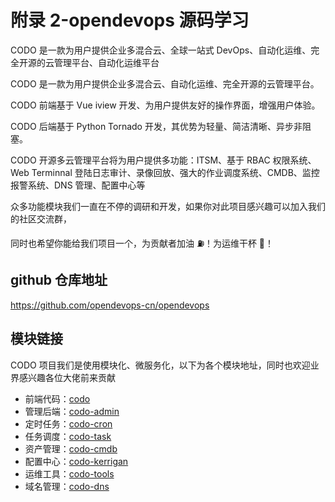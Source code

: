 # 附录 2-opendevops 源码学习

CODO 是一款为用户提供企业多混合云、全球一站式 DevOps、自动化运维、完全开源的云管理平台、自动化运维平台

CODO 是一款为用户提供企业多混合云、自动化运维、完全开源的云管理平台。

CODO 前端基于 Vue iview 开发、为用户提供友好的操作界面，增强用户体验。

CODO 后端基于 Python Tornado 开发，其优势为轻量、简洁清晰、异步非阻塞。

CODO 开源多云管理平台将为用户提供多功能：ITSM、基于 RBAC 权限系统、Web Terminnal 登陆日志审计、录像回放、强大的作业调度系统、CMDB、监控报警系统、DNS 管理、配置中心等

众多功能模块我们一直在不停的调研和开发，如果你对此项目感兴趣可以加入我们的社区交流群，

同时也希望你能给我们项目一个，为贡献者加油 ⛽️！为运维干杯 🍻！

## github 仓库地址

https://github.com/opendevops-cn/opendevops

## 模块链接

CODO 项目我们是使用模块化、微服务化，以下为各个模块地址，同时也欢迎业界感兴趣各位大佬前来贡献

- 前端代码：[codo](https://github.com/opendevops-cn/codo)
- 管理后端：[codo-admin](https://github.com/opendevops-cn/codo-admin)
- 定时任务：[codo-cron](https://github.com/opendevops-cn/codo-cron)
- 任务调度：[codo-task](https://github.com/opendevops-cn/codo-task)
- 资产管理：[codo-cmdb](https://github.com/opendevops-cn/codo-cmdb)
- 配置中心：[codo-kerrigan](https://github.com/opendevops-cn/kerrigan)
- 运维工具：[codo-tools](https://github.com/opendevops-cn/codo-tools)
- 域名管理：[codo-dns](https://github.com/opendevops-cn/codo-dns)
